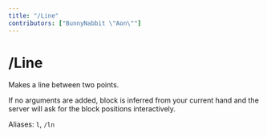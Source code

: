```yaml
---
title: "/Line"
contributors: ["BunnyNabbit \"Aon\""]
---
```

# /Line
Makes a line between two points.

If no arguments are added, block is inferred from your current hand and the server will ask for the block positions interactively.

Aliases: `l`, `/ln`